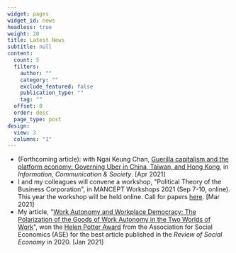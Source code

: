 ```yaml
---
widget: pages
widget_id: news
headless: true
weight: 20
title: Latest News
subtitle: null
content:
  count: 5
  filters:
    author: ""
    category: ""
    exclude_featured: false
    publication_type: ""
    tag: ""
  offset: 0
  order: desc
  page_type: post
design:
  view: 3
  columns: "1"
---
```

* (Forthcoming article): with Ngai Keung Chan, [Guerilla capitalism and the platform economy: Governing Uber in China, Taiwan, and Hong Kong](https://doi.org/10.1080/1369118X.2021.1909096), in *Information, Communication & Society*. \[Apr 2021]
* I and my colleagues will convene a workshop, "Political Theory of the Business Corporation", in MANCEPT Workshops 2021 (Sep 7-10, online). This year the workshop will be held online. Call for papers [here](https://philevents.org/event/show/88622). \[Mar 2021]
* My article, "[Work Autonomy and Workplace Democracy:  The Polarization of the Goods of Work Autonomy in the Two Worlds of Work](https://doi.org/10.1080/00346764.2019.1690671)", won the [Helen Potter Award](https://socialeconomics.org/awards-grants/hellen-potter-award/) from the Association for Social Economics (ASE) for the best article published in the *Review of Social Economy* in 2020. \[Jan 2021]